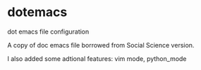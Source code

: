 dotemacs
========

dot emacs file configuration

A copy of doc emacs file borrowed from Social Science version.

I also added some adtional features:
vim mode, python_mode

